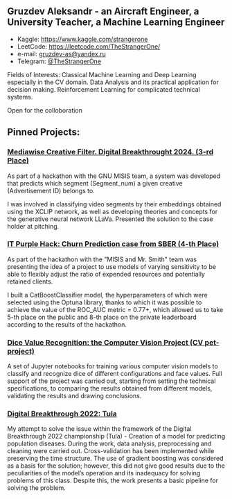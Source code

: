 ## Gruzdev Aleksandr - an Aircraft Engineer, a University Teacher, a Machine Learning Engineer 

* Kaggle: https://www.kaggle.com/strangerone
* LeetCode: https://leetcode.com/TheStrangerOne/
* e-mail: gruzdev-as@yandex.ru
* Telegram: [@TheStrangerOne](https://t.me/TheStrangerOne)

Fields of Interests: Classical Machine Learning and Deep Learning especially in the CV domain. Data Analysis and its practical application for decision making. Reinforcement Learning for complicated technical systems.  

Open for the colloboration 

## Pinned Projects: 

### [Mediawise Creative Filter. Digital Breakthrought 2024. (3-rd Place)](https://github.com/gruzdev-as/mediawise-creative-filter)

As part of a hackathon with the GNU MISIS team, a system was developed that predicts which segment (Segment_num) a given creative (Advertisement ID) belongs to.

I was involved in classifying video segments by their embeddings obtained using the XCLIP network, as well as developing theories and concepts for the generative neural network LLaVa. Presented the solution to the case holder at pitching.

### [IT Purple Hack: Churn Prediction case from SBER (4-th Place)](https://github.com/gruzdev-as/IT-Purple-Hack) 

As part of the hackathon with the "MISIS and Mr. Smith" team was presenting the idea of a project to use models of varying sensitivity to be able to flexibly adjust the ratio of expended resources and potentially retained clients.

I built a CatBoostClassifier model, the hyperparameters of which were selected using the Optuna library, thanks to which it was possible to achieve the value of the ROC_AUC metric = 0.77+, which allowed us to take 5-th place on the public and 8-th place on the private leaderboard according to the results of the hackathon.

### [Dice Value Recognition: the Computer Vision Project (CV pet-project)](https://github.com/gruzdev-as/Dice_recognition.The-computer-vision-project) 

A set of Jupyter notebooks for training various computer vision models to classify and recognize dice of different configurations and face values. Full support of the project was carried out, starting from setting the technical specifications, to comparing the results obtained from different models, validating the results and drawing conclusions. 

### [Digital Breakthrough 2022: Tula](https://github.com/gruzdev-as/Tula_Digital_Breakthrough)

My attempt to solve the issue within the framework of the Digital Breakthrough 2022 championship (Tula) - Creation of a model for predicting population diseases. During the work, data analysis, preprocessing and cleaning were carried out. Cross-validation has been implemented while preserving the time structure. The use of gradient boosting was considered as a basis for the solution; however, this did not give good results due to the peculiarities of the model’s operation and its inadequacy for solving problems of this class. Despite this, the work presents a basic pipeline for solving the problem.
